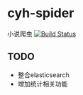 # cyh-spider
小说爬虫
[![Build Status](https://travis-ci.org/chaterhower/cyh-spider.svg?branch=master)](https://travis-ci.org/chaterhower/cyh-spider)
## TODO
- 整合elasticsearch
- 增加统计相关功能